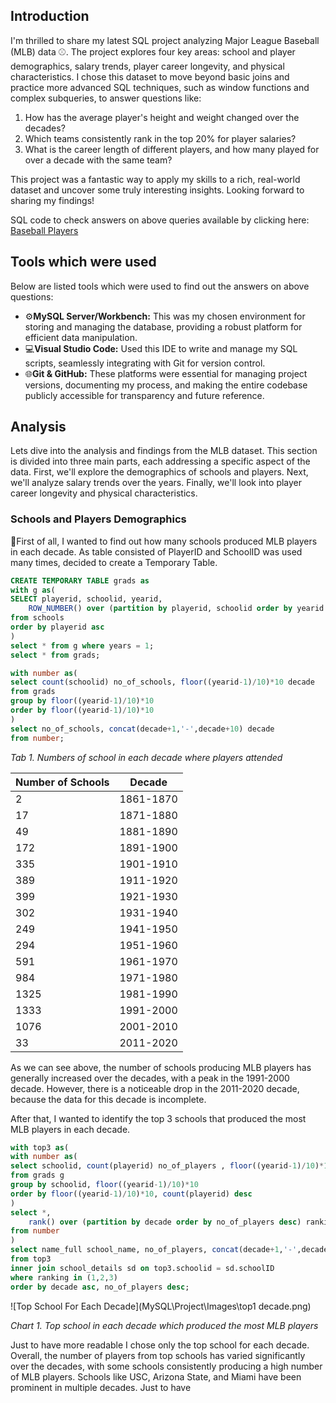 ## Introduction
I'm thrilled to share my latest SQL project analyzing Major League Baseball (MLB) data ⚾. The project explores four key areas: school and player demographics, salary trends, player career longevity, and physical characteristics. I chose this dataset to move beyond basic joins and practice more advanced SQL techniques, such as window functions and complex subqueries, to answer questions like:

1. How has the average player's height and weight changed over the decades?
2. Which teams consistently rank in the top 20% for player salaries?
3. What is the career length of different players, and how many played for over a decade with the same team?

This project was a fantastic way to apply my skills to a rich, real-world dataset and uncover some truly interesting insights. Looking forward to sharing my findings!

SQL code to check answers on above queries available by clicking here: [Baseball Players](https://github.com/mknysiak/MySQL/blob/main/MySQL_Project.sql)  

## Tools which were used
Below are listed tools which were used to find out the answers on above questions:

- ⚙️**MySQL Server/Workbench:** This was my chosen environment for storing and managing the database, providing a robust platform for efficient data manipulation.
- 💻**Visual Studio Code:** Used this IDE to write and manage my SQL scripts, seamlessly integrating with Git for version control.
- 🌐**Git & GitHub:** These platforms were essential for managing project versions, documenting my process, and making the entire codebase publicly accessible for transparency and future reference.

## Analysis
Lets dive into the analysis and findings from the MLB dataset. This section is divided into three main parts, each addressing a specific aspect of the data. First, we'll explore the demographics of schools and players. Next, we'll analyze salary trends over the years. Finally, we'll look into player career longevity and physical characteristics.

### Schools and Players Demographics
🏫First of all, I wanted to find out how many schools produced MLB players in each decade. As table consisted of PlayerID and SchoolID was used many times, decided to create a Temporary Table.

```sql
CREATE TEMPORARY TABLE grads as
with g as(
SELECT playerid, schoolid, yearid,
	ROW_NUMBER() over (partition by playerid, schoolid order by yearid desc) years
from schools
order by playerid asc
)
select * from g where years = 1;
select * from grads;

with number as(
select count(schoolid) no_of_schools, floor((yearid-1)/10)*10 decade
from grads
group by floor((yearid-1)/10)*10
order by floor((yearid-1)/10)*10
)
select no_of_schools, concat(decade+1,'-',decade+10) decade
from number;
```

*Tab 1. Numbers of school in each decade where players attended*

| Number of Schools | Decade    |
| ------------- | --------- |
| 2             | 1861-1870 |
| 17            | 1871-1880 |
| 49            | 1881-1890 |
| 172           | 1891-1900 |
| 335           | 1901-1910 |
| 389           | 1911-1920 |
| 399           | 1921-1930 |
| 302           | 1931-1940 |
| 249           | 1941-1950 |
| 294           | 1951-1960 |
| 591           | 1961-1970 |
| 984           | 1971-1980 |
| 1325          | 1981-1990 |
| 1333          | 1991-2000 |
| 1076          | 2001-2010 |
| 33            | 2011-2020 |

As we can see above, the number of schools producing MLB players has generally increased over the decades, with a peak in the 1991-2000 decade. However, there is a noticeable drop in the 2011-2020 decade, because the data for this decade is incomplete.

After that, I wanted to identify the top 3 schools that produced the most MLB players in each decade.

```sql
with top3 as(
with number as(
select schoolid, count(playerid) no_of_players , floor((yearid-1)/10)*10 decade
from grads g
group by schoolid, floor((yearid-1)/10)*10
order by floor((yearid-1)/10)*10, count(playerid) desc
)
select *,
	rank() over (partition by decade order by no_of_players desc) ranking
from number
)
select name_full school_name, no_of_players, concat(decade+1,'-',decade+10) decade
from top3
inner join school_details sd on top3.schoolid = sd.schoolID
where ranking in (1,2,3)
order by decade asc, no_of_players desc;
```

![Top School For Each Decade](MySQL\Project\Images\top1 decade.png)

*Chart 1. Top school in each decade which produced the most MLB players*

Just to have more readable I chose only the top school for each decade. Overall, the number of players from top schools has varied significantly over the decades, with some schools consistently producing a high number of MLB players. Schools like USC, Arizona State, and Miami have been prominent in multiple decades. Just to have 








